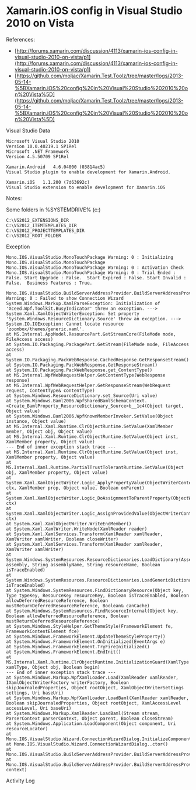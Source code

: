 # Xamarin.iOS config in Visual Studio 2010 on Vista #

References:

* 	[http://forums.xamarin.com/discussion/4113/xamarin-ios-config-in-visual-studio-2010-on-vista/p1](http://forums.xamarin.com/discussion/4113/xamarin-ios-config-in-visual-studio-2010-on-vista/p1)
* 	[https://github.com/moljac/Xamarin.Test.Toolz/tree/master/logs/2013-05-14-%5BXamarin.iOS%20config%20in%20Visual%20Studio%202010%20on%20Vista%5D](https://github.com/moljac/Xamarin.Test.Toolz/tree/master/logs/2013-05-14-%5BXamarin.iOS%20config%20in%20Visual%20Studio%202010%20on%20Vista%5D)


Visual Studio Data

	Microsoft Visual Studio 2010
	Version 10.0.40219.1 SP1Rel
	Microsoft .NET Framework
	Version 4.5.50709 SP1Rel

	Xamarin.Android   4.6.04000 (03814ac5)
	Visual Studio plugin to enable development for Xamarin.Android.

	Xamarin.iOS   1.1.200 (7d63692c)
	Visual Studio extension to enable development for Xamarin.iOS

Notes:

Some folders in %SYSTEMDRIVE% (c:)

	C:\VS2012_EXTENSIONS_DIR
	C:\VS2012_ITEMTEMPLATES_DIR
	C:\VS2012_PROJECTTEMPLATES_DIR
	C:\VS2012_ROOT_FOLDER
	
Exception

	Mono.IOS.VisualStudio.MonoTouchPackage Warning: 0 : Initializing Mono.IOS.VisualStudio.MonoTouchPackage
	Mono.IOS.VisualStudio.MonoTouchPackage Warning: 0 : Activation Check
	Mono.IOS.VisualStudio.MonoTouchPackage Warning: 0 : Trial Ended : False. Start Upgrade : False.  Start Expired : False. Start Invalid : False.  Business Features : True.
	
	Mono.IOS.VisualStudio.BuildServerAddressProvider.BuildServerAddressProvider Warning: 0 : Failed to show Connection Wizard
	System.Windows.Markup.XamlParseException: Initialization of 'Xceed.Wpf.Toolkit.BusyIndicator' threw an exception. ---> System.Xaml.XamlObjectWriterException: Set property 'System.Windows.ResourceDictionary.Source' threw an exception. ---> System.IO.IOException: Cannot locate resource 'zoombox/themes/generic.xaml'.
	at MS.Internal.AppModel.ResourcePart.GetStreamCore(FileMode mode, FileAccess access)
	at System.IO.Packaging.PackagePart.GetStream(FileMode mode, FileAccess access)
	at System.IO.Packaging.PackWebResponse.CachedResponse.GetResponseStream()
	at System.IO.Packaging.PackWebResponse.GetResponseStream()
	at System.IO.Packaging.PackWebResponse.get_ContentType()
	at MS.Internal.WpfWebRequestHelper.GetContentType(WebResponse response)
	at MS.Internal.WpfWebRequestHelper.GetResponseStream(WebRequest request, ContentType& contentType)
	at System.Windows.ResourceDictionary.set_Source(Uri value)
	at System.Windows.Baml2006.WpfSharedBamlSchemaContext.<Create_BamlProperty_ResourceDictionary_Source>b__1c4(Object target, Object value)
	at System.Windows.Baml2006.WpfKnownMemberInvoker.SetValue(Object instance, Object value)
	at MS.Internal.Xaml.Runtime.ClrObjectRuntime.SetValue(XamlMember member, Object obj, Object value)
	at MS.Internal.Xaml.Runtime.ClrObjectRuntime.SetValue(Object inst, XamlMember property, Object value)
	--- End of inner exception stack trace ---
	at MS.Internal.Xaml.Runtime.ClrObjectRuntime.SetValue(Object inst, XamlMember property, Object value)
	at MS.Internal.Xaml.Runtime.PartialTrustTolerantRuntime.SetValue(Object obj, XamlMember property, Object value)
	at System.Xaml.XamlObjectWriter.Logic_ApplyPropertyValue(ObjectWriterContext ctx, XamlMember prop, Object value, Boolean onParent)
	at System.Xaml.XamlObjectWriter.Logic_DoAssignmentToParentProperty(ObjectWriterContext ctx)
	at System.Xaml.XamlObjectWriter.Logic_AssignProvidedValue(ObjectWriterContext ctx)
	at System.Xaml.XamlObjectWriter.WriteEndMember()
	at System.Xaml.XamlWriter.WriteNode(XamlReader reader)
	at System.Xaml.XamlServices.Transform(XamlReader xamlReader, XamlWriter xamlWriter, Boolean closeWriter)
	at System.Xaml.XamlServices.Transform(XamlReader xamlReader, XamlWriter xamlWriter)
	at System.Windows.SystemResources.ResourceDictionaries.LoadDictionary(Assembly assembly, String assemblyName, String resourceName, Boolean isTraceEnabled)
	at System.Windows.SystemResources.ResourceDictionaries.LoadGenericDictionary(Boolean isTraceEnabled)
	at System.Windows.SystemResources.FindDictionaryResource(Object key, Type typeKey, ResourceKey resourceKey, Boolean isTraceEnabled, Boolean allowDeferredResourceReference, Boolean mustReturnDeferredResourceReference, Boolean& canCache)
	at System.Windows.SystemResources.FindResourceInternal(Object key, Boolean allowDeferredResourceReference, Boolean mustReturnDeferredResourceReference)
	at System.Windows.StyleHelper.GetThemeStyle(FrameworkElement fe, FrameworkContentElement fce)
	at System.Windows.FrameworkElement.UpdateThemeStyleProperty()
	at System.Windows.FrameworkElement.OnInitialized(EventArgs e)
	at System.Windows.FrameworkElement.TryFireInitialized()
	at System.Windows.FrameworkElement.EndInit()
	at MS.Internal.Xaml.Runtime.ClrObjectRuntime.InitializationGuard(XamlType xamlType, Object obj, Boolean begin)
	--- End of inner exception stack trace ---
	at System.Windows.Markup.WpfXamlLoader.Load(XamlReader xamlReader, IXamlObjectWriterFactory writerFactory, Boolean skipJournaledProperties, Object rootObject, XamlObjectWriterSettings settings, Uri baseUri)
	at System.Windows.Markup.WpfXamlLoader.LoadBaml(XamlReader xamlReader, Boolean skipJournaledProperties, Object rootObject, XamlAccessLevel accessLevel, Uri baseUri)
	at System.Windows.Markup.XamlReader.LoadBaml(Stream stream, ParserContext parserContext, Object parent, Boolean closeStream)
	at System.Windows.Application.LoadComponent(Object component, Uri resourceLocator)
	at Mono.IOS.VisualStudio.Wizard.ConnectionWizardDialog.InitializeComponent()
	at Mono.IOS.VisualStudio.Wizard.ConnectionWizardDialog..ctor()
	at Mono.IOS.VisualStudio.BuildServerAddressProvider.BuildServerAddressProvider.ShowExplorer()
	at Mono.IOS.VisualStudio.BuildServerAddressProvider.BuildServerAddressProvider.Start(BuildServerAddressContext context)

	
Activity Log


